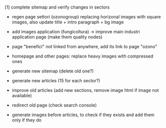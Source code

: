 [1] complete sitemap and verify changes in sectors

- regen page settori (ozonogroup) replacing horizonal images with square images, also update title + intro paragraph + bg image
- add images application (fungicoltura) -> improve main industri application page (make them quality nodes)
- page "benefici" not linked from anywhere, add its link to page "ozono"
- homepage and other pages: replace heavy images with compressed ones

- generate new sitemap (delete old one?)
- generate new articles (15 for each sector?)
- improve old articles (add new sections, remove image html if image not available)

- redirect old page (check search console)
- generate images before articles, to check if they exists and add them only if they do
